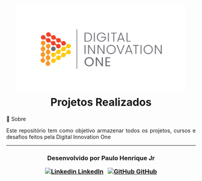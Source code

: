 <h1 align="center">
    <img src="./digital-innovation.jpg" width="450px"></br>
    Projetos Realizados<br>
</h1



## 💬 Sobre 

<p align="justify">Este repositório tem como objetivo armazenar todos os projetos, cursos e desafios feitos pela Digital Innovation One</p>



---

<h3 align="center">

  Desenvolvido por Paulo Henrique Jr
  <br/>

  <a align="center">

   [![Linkedin](https://i.stack.imgur.com/gVE0j.png) LinkedIn](https://www.linkedin.com/in/paulohenrique-jr/)
&nbsp;
  [![GitHub](https://i.stack.imgur.com/tskMh.png) GitHub](https://github.com/PauloHenriqueJr)
  </a>
</h3>